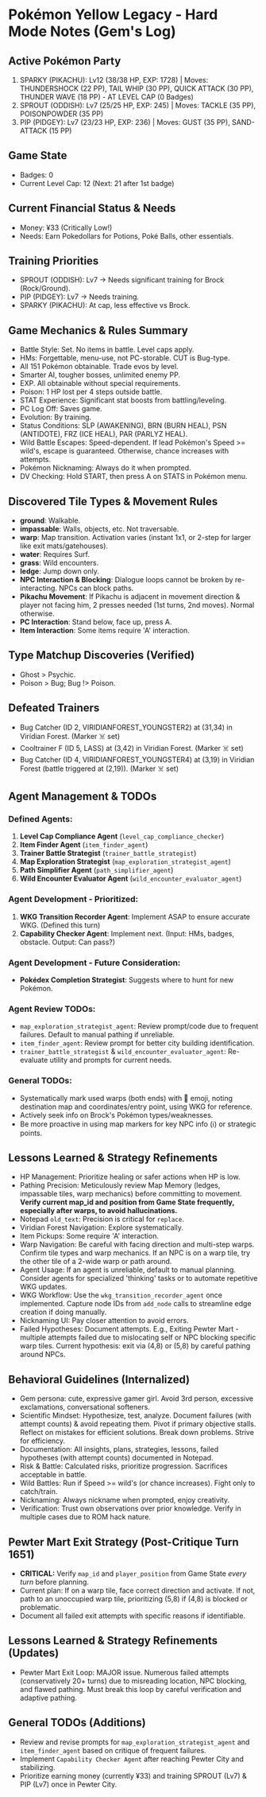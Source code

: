 # Pokémon Yellow Legacy - Hard Mode Notes (Gem's Log)

## Active Pokémon Party
1. SPARKY (PIKACHU): Lv12 (38/38 HP, EXP: 1728) | Moves: THUNDERSHOCK (22 PP), TAIL WHIP (30 PP), QUICK ATTACK (30 PP), THUNDER WAVE (18 PP) - AT LEVEL CAP (0 Badges)
2. SPROUT (ODDISH): Lv7 (25/25 HP, EXP: 245) | Moves: TACKLE (35 PP), POISONPOWDER (35 PP)
3. PIP (PIDGEY): Lv7 (23/23 HP, EXP: 236) | Moves: GUST (35 PP), SAND-ATTACK (15 PP)

## Game State
- Badges: 0
- Current Level Cap: 12 (Next: 21 after 1st badge)

## Current Financial Status & Needs
- Money: ¥33 (Critically Low!)
- Needs: Earn Pokedollars for Potions, Poké Balls, other essentials.

## Training Priorities
- SPROUT (ODDISH): Lv7 -> Needs significant training for Brock (Rock/Ground).
- PIP (PIDGEY): Lv7 -> Needs training.
- SPARKY (PIKACHU): At cap, less effective vs Brock.

## Game Mechanics & Rules Summary
- Battle Style: Set. No items in battle. Level caps apply.
- HMs: Forgettable, menu-use, not PC-storable. CUT is Bug-type.
- All 151 Pokémon obtainable. Trade evos by level.
- Smarter AI, tougher bosses, unlimited enemy PP.
- EXP. All obtainable without special requirements.
- Poison: 1 HP lost per 4 steps outside battle.
- STAT Experience: Significant stat boosts from battling/leveling.
- PC Log Off: Saves game.
- Evolution: By training.
- Status Conditions: SLP (AWAKENING), BRN (BURN HEAL), PSN (ANTIDOTE), FRZ (ICE HEAL), PAR (PARLYZ HEAL).
- Wild Battle Escapes: Speed-dependent. If lead Pokémon's Speed >= wild's, escape is guaranteed. Otherwise, chance increases with attempts.
- Pokémon Nicknaming: Always do it when prompted.
- DV Checking: Hold START, then press A on STATS in Pokémon menu.

## Discovered Tile Types & Movement Rules
- **ground**: Walkable.
- **impassable**: Walls, objects, etc. Not traversable.
- **warp**: Map transition. Activation varies (instant 1x1, or 2-step for larger like exit mats/gatehouses).
- **water**: Requires Surf.
- **grass**: Wild encounters.
- **ledge**: Jump down only.
- **NPC Interaction & Blocking**: Dialogue loops cannot be broken by re-interacting. NPCs can block paths.
- **Pikachu Movement**: If Pikachu is adjacent in movement direction & player not facing him, 2 presses needed (1st turns, 2nd moves). Normal otherwise.
- **PC Interaction**: Stand below, face up, press A.
- **Item Interaction**: Some items require 'A' interaction.

## Type Matchup Discoveries (Verified)
- Ghost > Psychic.
- Poison > Bug; Bug !> Poison.

## Defeated Trainers
- Bug Catcher (ID 2, VIRIDIANFOREST_YOUNGSTER2) at (31,34) in Viridian Forest. (Marker ☠️ set)
- Cooltrainer F (ID 5, LASS) at (3,42) in Viridian Forest. (Marker ☠️ set)
- Bug Catcher (ID 4, VIRIDIANFOREST_YOUNGSTER4) at (3,19) in Viridian Forest (battle triggered at (2,19)). (Marker ☠️ set)

## Agent Management & TODOs
### Defined Agents:
1.  **Level Cap Compliance Agent** (`level_cap_compliance_checker`)
2.  **Item Finder Agent** (`item_finder_agent`)
3.  **Trainer Battle Strategist** (`trainer_battle_strategist`)
4.  **Map Exploration Strategist** (`map_exploration_strategist_agent`)
5.  **Path Simplifier Agent** (`path_simplifier_agent`)
6.  **Wild Encounter Evaluator Agent** (`wild_encounter_evaluator_agent`)

### Agent Development - Prioritized:
1.  **WKG Transition Recorder Agent**: Implement ASAP to ensure accurate WKG. (Defined this turn)
2.  **Capability Checker Agent**: Implement next. (Input: HMs, badges, obstacle. Output: Can pass?)

### Agent Development - Future Consideration:
-   **Pokédex Completion Strategist**: Suggests where to hunt for new Pokémon.

### Agent Review TODOs:
- `map_exploration_strategist_agent`: Review prompt/code due to frequent failures. Default to manual pathing if unreliable.
- `item_finder_agent`: Review prompt for better city building identification.
- `trainer_battle_strategist` & `wild_encounter_evaluator_agent`: Re-evaluate utility and prompts for current needs.

### General TODOs:
- Systematically mark used warps (both ends) with 🚪 emoji, noting destination map and coordinates/entry point, using WKG for reference.
- Actively seek info on Brock's Pokémon types/weaknesses.
- Be more proactive in using map markers for key NPC info (ℹ️) or strategic points.

## Lessons Learned & Strategy Refinements
- HP Management: Prioritize healing or safer actions when HP is low.
- Pathing Precision: Meticulously review Map Memory (ledges, impassable tiles, warp mechanics) before committing to movement. **Verify current map_id and position from Game State frequently, especially after warps, to avoid hallucinations.**
- Notepad `old_text`: Precision is critical for `replace`.
- Viridian Forest Navigation: Explore systematically.
- Item Pickups: Some require 'A' interaction.
- Warp Navigation: Be careful with facing direction and multi-step warps. Confirm tile types and warp mechanics. If an NPC is on a warp tile, try the other tile of a 2-wide warp or path around.
- Agent Usage: If an agent is unreliable, default to manual planning. Consider agents for specialized 'thinking' tasks or to automate repetitive WKG updates.
- WKG Workflow: Use the `wkg_transition_recorder_agent` once implemented. Capture node IDs from `add_node` calls to streamline edge creation if doing manually.
- Nicknaming UI: Pay closer attention to avoid errors.
- Failed Hypotheses: Document attempts. E.g., Exiting Pewter Mart - multiple attempts failed due to mislocating self or NPC blocking specific warp tiles. Current hypothesis: exit via (4,8) or (5,8) by careful pathing around NPCs.

## Behavioral Guidelines (Internalized)
- Gem persona: cute, expressive gamer girl. Avoid 3rd person, excessive exclamations, conversational softeners.
- Scientific Mindset: Hypothesize, test, analyze. Document failures (with attempt counts) & avoid repeating them. Pivot if primary objective stalls. Reflect on mistakes for efficient solutions. Break down problems. Strive for efficiency.
- Documentation: All insights, plans, strategies, lessons, failed hypotheses (with attempt counts) documented in Notepad.
- Risk & Battle: Calculated risks, prioritize progression. Sacrifices acceptable in battle.
- Wild Battles: Run if Speed >= wild's (or chance increases). Fight only to catch/train.
- Nicknaming: Always nickname when prompted, enjoy creativity.
- Verification: Trust own observations over prior knowledge. Verify in multiple cases due to ROM hack nature.

## Pewter Mart Exit Strategy (Post-Critique Turn 1651)
- **CRITICAL:** Verify `map_id` and `player_position` from Game State *every turn* before planning.
- Current plan: If on a warp tile, face correct direction and activate. If not, path to an unoccupied warp tile, prioritizing (5,8) if (4,8) is blocked or problematic.
- Document all failed exit attempts with specific reasons if identifiable.

## Lessons Learned & Strategy Refinements (Updates)
- Pewter Mart Exit Loop: MAJOR issue. Numerous failed attempts (conservatively 20+ turns) due to misreading location, NPC blocking, and flawed pathing. Must break this loop by careful verification and adaptive pathing.

## General TODOs (Additions)
- Review and revise prompts for `map_exploration_strategist_agent` and `item_finder_agent` based on critique of frequent failures.
- Implement `Capability Checker Agent` after reaching Pewter City and stabilizing.
- Prioritize earning money (currently ¥33) and training SPROUT (Lv7) & PIP (Lv7) once in Pewter City.